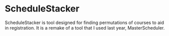 # ScheduleStacker

ScheduleStacker is tool designed for finding permutations of courses to aid in registration.
It is a remake of a tool that I used last year, MasterScheduler.
